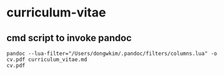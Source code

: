 # curriculum-vitae

## cmd script to invoke pandoc
```
pandoc --lua-filter="/Users/dongwkim/.pandoc/filters/columns.lua" -o cv.pdf curriculum_vitae.md
cv.pdf
```
